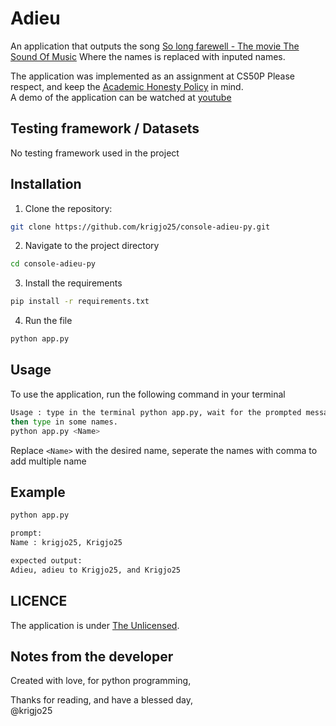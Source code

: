 # Adieu
An application that outputs the song [So long farewell - The movie The Sound Of Music](https://www.youtube.com/watch?v=Qy9_lfjQopU)
Where the names is replaced with inputed names.

The application was implemented as an assignment at CS50P
Please respect, and keep the [Academic Honesty Policy](https://cs50.harvard.edu/x/2023/honesty/) in mind.<br>
A demo of the application can be watched at [youtube]()


##  Testing framework / Datasets
No testing framework used in the project

## Installation
1. Clone the repository:
```sh
git clone https://github.com/krigjo25/console-adieu-py.git
```

2. Navigate to the project directory
```sh
cd console-adieu-py
```

3. Install the requirements
```sh
pip install -r requirements.txt
```
4. Run the file
```sh
python app.py
```

##  Usage
To use the application, run the following command in your terminal

```sh
Usage : type in the terminal python app.py, wait for the prompted message
then type in some names.
python app.py <Name>
```
Replace `<Name>` with the desired name, seperate the names with comma to add multiple name

## Example
```sh
python app.py

prompt:
Name : krigjo25, Krigjo25

expected output:
Adieu, adieu to Krigjo25, and Krigjo25
```

## LICENCE
The application is under [The Unlicensed](./LICENCE).

## Notes from the developer
Created with love, for python programming,

Thanks for reading, and have a blessed day,<br>
@krigjo25
